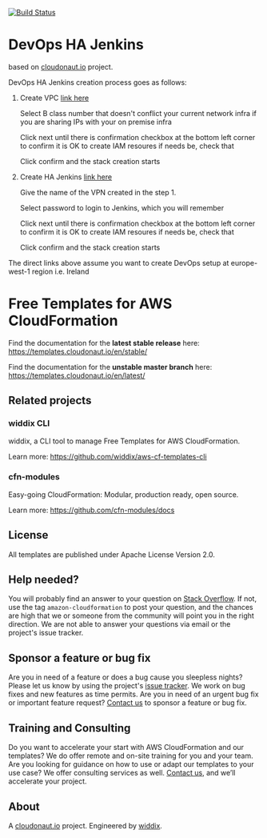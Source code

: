 [![Build Status](https://travis-ci.org/widdix/aws-cf-templates.svg?branch=master)](https://travis-ci.org/widdix/aws-cf-templates)

# DevOps HA Jenkins 
based on [cloudonaut.io](https://cloudonaut.io/templates-for-aws-cloudformation/) project. 

DevOps HA Jenkins creation process goes as follows:

1. Create VPC
   [link here](https://eu-west-1.console.aws.amazon.com/cloudformation/home?region=eu-west-1#/stacks/create/review?templateURL=https://raw.githubusercontent.com/FI-PauliJokinen/aws-cf-templates/master/vpc/vpc-2azs.yaml&stackName=devops-vpc&ClassB=0)
   
   Select B class number that doesn't conflict your current network infra if you are sharing IPs with your on premise infra
   
   Click next until there is confirmation checkbox at the bottom left corner to confirm it is OK to create IAM resoures if needs be, check that
   
   Click confirm and the stack creation starts

2. Create HA Jenkins 
   [link here](https://eu-west-1.console.aws.amazon.com/cloudformation/home?region=eu-west-1#/stacks/create/review?templateURL=https://raw.githubusercontent.com/FI-PauliJokinen/aws-cf-templates/master/jenkins/dev-ops-jenkins2-ha.yaml&stackName=devops-ha-jenkins&parentVPCStack=devops-vpc)
   
   Give the name of the VPN created in the step 1.

   Select password to login to Jenkins, which you will remember
   
   Click next until there is confirmation checkbox at the bottom left corner to confirm it is OK to create IAM resoures if needs be, check that
   
   Click confirm and the stack creation starts


The direct links above assume you want to create DevOps setup at europe-west-1 region i.e. Ireland


# Free Templates for AWS CloudFormation
Find the documentation for the **latest stable release** here: https://templates.cloudonaut.io/en/stable/

Find the documentation for the **unstable master branch** here: https://templates.cloudonaut.io/en/latest/

## Related projects

### widdix CLI
widdix, a CLI tool to manage Free Templates for AWS CloudFormation.

Learn more: https://github.com/widdix/aws-cf-templates-cli

### cfn-modules
Easy-going CloudFormation: Modular, production ready, open source.

Learn more: https://github.com/cfn-modules/docs

## License
All templates are published under Apache License Version 2.0.

## Help needed?
You will probably find an answer to your question on [Stack Overflow](https://stackoverflow.com/questions/tagged/amazon-cloudformation). If not, use the tag `amazon-cloudformation` to post your question, and the chances are high that we or someone from the community will point you in the right direction. We are not able to answer your questions via email or the project's issue tracker.

## Sponsor a feature or bug fix
Are you in need of a feature or does a bug cause you sleepless nights? Please let us know by using the project's [issue tracker](https://github.com/widdix/aws-cf-templates/issues). We work on bug fixes and new features as time permits. Are you in need of an urgent bug fix or important feature request? [Contact us](mailto:hello@widdix.net) to sponsor a feature or bug fix.

## Training and Consulting
Do you want to accelerate your start with AWS CloudFormation and our templates? We do offer remote and on-site training for you and your team. Are you looking for guidance on how to use or adapt our templates to your use case? We offer consulting services as well. [Contact us](mailto:hello@widdix.net), and we’ll accelerate your project.

## About
A [cloudonaut.io](https://cloudonaut.io/templates-for-aws-cloudformation/) project. Engineered by [widdix](https://widdix.net).
